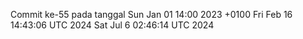 Commit ke-55 pada tanggal Sun Jan 01 14:00 2023 +0100
Fri Feb 16 14:43:06 UTC 2024
Sat Jul  6 02:46:14 UTC 2024
